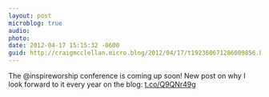 ```yaml
---
layout: post
microblog: true
audio: 
photo: 
date: 2012-04-17 15:15:32 -0600
guid: http://craigmcclellan.micro.blog/2012/04/17/t192360671286009856.html
---
```

The @inspireworship conference is coming up soon! New post on why I look forward to it every year on the blog: [t.co/Q9QNr49g](http://t.co/Q9QNr49g)
